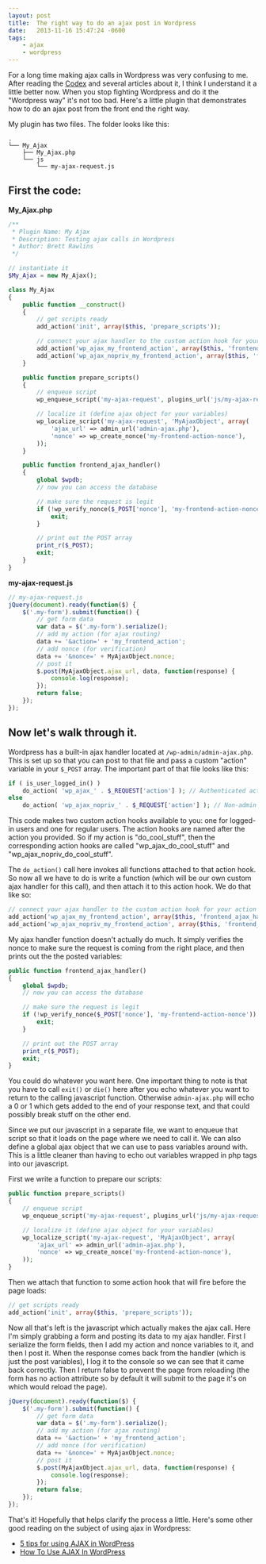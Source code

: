 ```yaml
---
layout: post
title:  The right way to do an ajax post in Wordpress
date:   2013-11-16 15:47:24 -0600
tags:
    - ajax
    - wordpress
---
```


For a long time making ajax calls in Wordpress was very confusing to me. After reading the <a href="http://codex.wordpress.org/AJAX_in_Plugins" target="_blank">Codex</a> and several articles about it, I think I understand it a little better now. When you stop fighting Wordpress and do it the "Wordpress way" it's not too bad. Here's a little plugin that demonstrates how to do an ajax post from the front end the right way.

My plugin has two files. The folder looks like this:

```shell
.
└── My_Ajax
    ├── My_Ajax.php
    └── js
        └── my-ajax-request.js
```

## First the code:

**My_Ajax.php**

```php
/**
 * Plugin Name: My Ajax
 * Description: Testing ajax calls in Wordpress
 * Author: Brett Rawlins
 */

// instantiate it
$My_Ajax = new My_Ajax();

class My_Ajax
{
    public function __construct()
    {
        // get scripts ready
        add_action('init', array($this, 'prepare_scripts'));

        // connect your ajax handler to the custom action hook for your action
        add_action('wp_ajax_my_frontend_action', array($this, 'frontend_ajax_handler'));
        add_action('wp_ajax_nopriv_my_frontend_action', array($this, 'frontend_ajax_handler'));
    }

    public function prepare_scripts()
    {
        // enqueue script
        wp_enqueue_script('my-ajax-request', plugins_url('js/my-ajax-request.js', __FILE__), array('jquery'));

        // localize it (define ajax object for your variables)
        wp_localize_script('my-ajax-request', 'MyAjaxObject', array(
            'ajax_url' => admin_url('admin-ajax.php'),
            'nonce' => wp_create_nonce('my-frontend-action-nonce'),
        ));
    }

    public function frontend_ajax_handler()
    {
        global $wpdb;
        // now you can access the database

        // make sure the request is legit
        if (!wp_verify_nonce($_POST['nonce'], 'my-frontend-action-nonce')) {
            exit;
        }

        // print out the POST array
        print_r($_POST);
        exit;
    }
}
```

**my-ajax-request.js**

```javascript
// my-ajax-request.js
jQuery(document).ready(function($) {
    $('.my-form').submit(function() {
        // get form data
        var data = $('.my-form').serialize();
        // add my action (for ajax routing)
        data += '&action=' + 'my_frontend_action';
        // add nonce (for verification)
        data += '&nonce=' + MyAjaxObject.nonce;
        // post it
        $.post(MyAjaxObject.ajax_url, data, function(response) {
            console.log(response);
        });
        return false;
    });
});
```

## Now let's walk through it.

Wordpress has a built-in ajax handler located at `/wp-admin/admin-ajax.php`. This is set up so that you can post to that file and pass a custom "action" variable in your `$_POST` array. The important part of that file looks like this:

```php
if ( is_user_logged_in() )
    do_action( 'wp_ajax_' . $_REQUEST['action'] ); // Authenticated actions
else
    do_action( 'wp_ajax_nopriv_' . $_REQUEST['action'] ); // Non-admin actions
```

This code makes two custom action hooks available to you: one for logged-in users and one for regular users. The action hooks are named after the action you provided. So if my action is "do_cool_stuff", then the corresponding action hooks are called "wp_ajax_do_cool_stuff" and "wp_ajax_nopriv_do_cool_stuff".

The `do_action()` call here invokes all functions attached to that action hook. So now all we have to do is write a function (which will be our own custom ajax handler for this call), and then attach it to this action hook. We do that like so:

```php
// connect your ajax handler to the custom action hook for your action
add_action('wp_ajax_my_frontend_action', array($this, 'frontend_ajax_handler'));
add_action('wp_ajax_nopriv_my_frontend_action', array($this, 'frontend_ajax_handler'));
```

My ajax handler function doesn't actually do much. It simply verifies the nonce to make sure the request is coming from the right place, and then prints out the the posted variables:

```php
public function frontend_ajax_handler()
{
    global $wpdb;
    // now you can access the database

    // make sure the request is legit
    if (!wp_verify_nonce($_POST['nonce'], 'my-frontend-action-nonce')) {
        exit;
    }

    // print out the POST array
    print_r($_POST);
    exit;
}
```

You could do whatever you want here. One important thing to note is that you have to call `exit()` or `die()` here after you echo whatever you want to return to the calling javascript function. Otherwise `admin-ajax.php` will echo a 0 or 1 which gets added to the end of your response text, and that could possibly break stuff on the other end.

Since we put our javascript in a separate file, we want to enqueue that script so that it loads on the page where we need to call it. We can also define a global ajax object that we can use to pass variables around with. This is a little cleaner than having to echo out variables wrapped in php tags into our javascript.

First we write a function to prepare our scripts:

```php
public function prepare_scripts()
{
    // enqueue script
    wp_enqueue_script('my-ajax-request', plugins_url('js/my-ajax-request.js', __FILE__), array('jquery'));

    // localize it (define ajax object for your variables)
    wp_localize_script('my-ajax-request', 'MyAjaxObject', array(
        'ajax_url' => admin_url('admin-ajax.php'),
        'nonce' => wp_create_nonce('my-frontend-action-nonce'),
    ));
}
```

Then we attach that function to some action hook that will fire before the page loads:

```php
// get scripts ready
add_action('init', array($this, 'prepare_scripts'));
```

Now all that's left is the javascript which actually makes the ajax call. Here I'm simply grabbing a form and posting its data to my ajax handler. First I serialize the form fields, then I add my action and nonce variables to it, and then I post it. When the response comes back from the handler (which is just the post variables), I log it to the console so we can see that it came back correctly. Then I return false to prevent the page from reloading (the form has no action attribute so by default it will submit to the page it's on which would reload the page).

```javascript
jQuery(document).ready(function($) {
    $('.my-form').submit(function() {
        // get form data
        var data = $('.my-form').serialize();
        // add my action (for ajax routing)
        data += '&action=' + 'my_frontend_action';
        // add nonce (for verification)
        data += '&nonce=' + MyAjaxObject.nonce;
        // post it
        $.post(MyAjaxObject.ajax_url, data, function(response) {
            console.log(response);
        });
        return false;
    });
});
```

That's it! Hopefully that helps clarify the process a little. Here's some other good reading on the subject of using ajax in Wordpress:

* <a href="http://www.garyc40.com/2010/03/5-tips-for-using-ajax-in-wordpress/" target="_blank">5 tips for using AJAX in WordPress</a>
* <a href="http://wp.smashingmagazine.com/2011/10/18/how-to-use-ajax-in-wordpress/" target="_blank">How To Use AJAX In WordPress</a>
